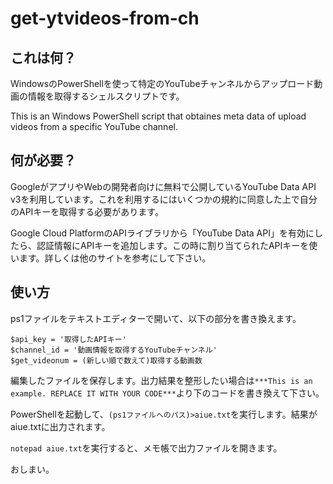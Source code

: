 get-ytvideos-from-ch
=======

## これは何？

WindowsのPowerShellを使って特定のYouTubeチャンネルからアップロード動画の情報を取得するシェルスクリプトです。

This is an Windows PowerShell script that obtaines meta data of upload videos from a specific YouTube channel.

## 何が必要？

GoogleがアプリやWebの開発者向けに無料で公開しているYouTube Data API v3を利用しています。これを利用するにはいくつかの規約に同意した上で自分のAPIキーを取得する必要があります。

Google Cloud PlatformのAPIライブラリから「YouTube Data API」を有効にしたら、認証情報にAPIキーを追加します。この時に割り当てられたAPIキーを使います。詳しくは他のサイトを参考にして下さい。

## 使い方

ps1ファイルをテキストエディターで開いて、以下の部分を書き換えます。

~~~
$api_key = '取得したAPIキー'
$channel_id = '動画情報を取得するYouTubeチャンネル'
$get_videonum = (新しい順で数えて)取得する動画数
~~~

編集したファイルを保存します。出力結果を整形したい場合は`***This is an example. REPLACE IT WITH YOUR CODE***`より下のコードを書き換えて下さい。

PowerShellを起動して、`(ps1ファイルへのパス)>aiue.txt`を実行します。結果がaiue.txtに出力されます。

`notepad aiue.txt`を実行すると、メモ帳で出力ファイルを開きます。

おしまい。
